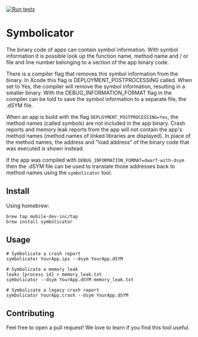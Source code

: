 [![Run tests](https://github.com/mobile-dev-inc/Symbolicator/actions/workflows/test.yml/badge.svg)](https://github.com/mobile-dev-inc/Symbolicator/actions/workflows/test.yml)

# Symbolicator

The binary code of apps can contain symbol information. With symbol information it is possible look up the function name, method name and / or file and line number belonging to a section of the app binary code.

There is a compiler flag that removes this symbol information from the binary. In Xcode this flag is DEPLOYMENT_POSTPROCESSING called. When set to Yes, the compiler will remove the symbol information, resulting in a smaller binary.
With the DEBUG_INFORMATION_FORMAT flag in the compiler can be told to save the symbol information to a separate file, the .dSYM file. 

When an app is build with the flag `DEPLOYMENT_POSTPROCESSING=Yes`, the method names (called symbols) are not included in the app binary. Crash reports and memory leak reports from the app will not contain the app's method names (method names of linked libraries are displayed).
In place of the method names, the address and "load address" of the binary code that was executed is shown instead. 

If the app was compiled with `DEBUG_INFORMATION_FORMAT=dwarf-with-dsym` then the .dSYM file can be used to translate those addresses back to method names using the `symbolicator` tool. 

## Install

Using homebrew:
```
brew tap mobile-dev-inc/tap
brew install symbolicator
```

## Usage

```
# Symbolicate a crash report
symbolicator YourApp.ips --dsym YourApp.dSYM

# Symbolicate a memory leak
leaks [process id] > memory_leak.txt
symbolicator --dsym YourApp.dSYM memory_leak.txt

# Symbolicate a legacy crash report
symbolicator YourApp.crash --dsym YourApp.dSYM
```

## Contributing

Feel free to open a pull request! We love to learn if you find this tool useful.
